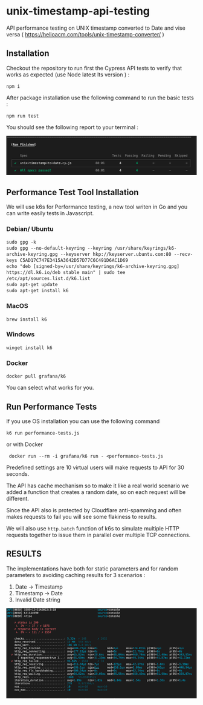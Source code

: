 # unix-timestamp-api-testing
API performance testing on UNIX timestamp converted to Date and vise versa ( https://helloacm.com/tools/unix-timestamp-converter/ )

## Installation

Checkout the repository to run first the Cypress API tests to verify that works as expected (use Node latest lts version ) : 

```console
npm i
```
After package installation use the following command to run the basic tests :

```console
npm run test
```
You should see the following report to your terminal :

![Cypress basic API tests](cypress-run.png)

## Performance Test Tool Installation 

We will use k6s for Performance testing, a new tool writen in Go and you can write easily tests in Javascript.

### Debian/ Ubuntu 

```console
sudo gpg -k
sudo gpg --no-default-keyring --keyring /usr/share/keyrings/k6-archive-keyring.gpg --keyserver hkp://keyserver.ubuntu.com:80 --recv-keys C5AD17C747E3415A3642D57D77C6C491D6AC1D69
echo "deb [signed-by=/usr/share/keyrings/k6-archive-keyring.gpg] https://dl.k6.io/deb stable main" | sudo tee /etc/apt/sources.list.d/k6.list
sudo apt-get update
sudo apt-get install k6

```
### MacOS

```console
brew install k6
```

### Windows

```console
winget install k6
```

### Docker

```console
docker pull grafana/k6
```

You can select what works for you.

## Run Performance Tests

If you use OS installation you can use the following command

```console
k6 run performance-tests.js 
```
or with Docker 
```console
 docker run --rm -i grafana/k6 run - <performance-tests.js
```
Predefined settings are 10 virtual users will make requests to API for 30 seconds.

The API has cache mechanism so to make it like a real world scenario we added a function that creates a random date, so on each request
will be different.

Since the API also is protected by Cloudflare anti-spamming and often makes requests to fail you will see some flakiness to results.

We will also use `http.batch` function of k6s to simulate multiple HTTP requests together to issue them in parallel over multiple TCP connections.

## RESULTS

The implementations have both for static parameters and for random parameters to avoiding caching results for 3 scenarios :

1. Date -> Timestamp
2. Timestamp -> Date
3. Invalid Date string 

![k6s Report](k6s-report.png)



